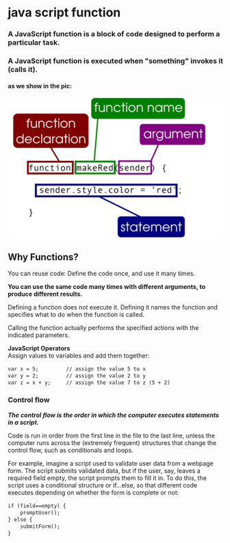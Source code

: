 # java script function

### A JavaScript function is a block of code designed to perform a particular task.

### A JavaScript function is executed when "something" invokes it (calls it).

#### as we show in the pic:
![img 1](https://raw.githubusercontent.com/learn-co-curriculum/cssi-2.3-functions/master/images/functions.png)


## Why Functions?
You can reuse code: Define the code once, and use it many times.

**You can use the same code many times with different arguments, to produce different results.**

Defining a function does not execute it.
Defining it names the function and specifies what to do when the function is called.

Calling the function actually performs the specified actions with the indicated parameters.

**JavaScript Operators**  
Assign values to variables and add them together:
```
var x = 5;         // assign the value 5 to x
var y = 2;         // assign the value 2 to y
var z = x + y;     // assign the value 7 to z (5 + 2)
```

### Control flow
***The control flow is the order in which the computer executes statements in a script.***

Code is run in order from the first line in the file to the last line, unless the computer runs across the (extremely frequent) structures that change the control flow, such as conditionals and loops. 

For example, imagine a script used to validate user data from a webpage form. The script submits validated data, but if the user, say, leaves a required field empty, the script prompts them to fill it in. To do this, the script uses a conditional structure or if...else, so that different code executes depending on whether the form is complete or not:
```
if (field==empty) {
    promptUser();
} else {
    submitForm();
}
```
